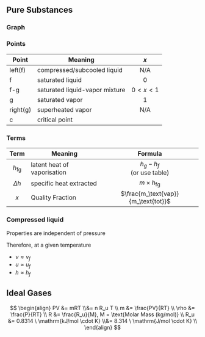 ## Pure Substances

### Graph

### Points

| Point    | Meaning                        |   $x$   |
| -------- | ------------------------------ | :-----: |
| left(f)  | compressed/subcooled liquid    |   N/A   |
| f        | saturated liquid               |    0    |
| f-g      | saturated liquid-vapor mixture | $0<x<1$ |
| g        | saturated vapor                |    1    |
| right(g) | superheated vapor              |   N/A   |
| c        | critical point                 |         |

### Terms

|     Term      | Meaning                     |                Formula                |
| :-----------: | --------------------------- | :-----------------------------------: |
| $h_\text{fg}$ | latent heat of vaporisation |    $h_g - h_f$<br />(or use table)    |
|  $\Delta h$   | specific heat extracted     |         $m \times h_\text{fg}$          |
|      $x$      | Quality Fraction            | $\frac{m_\text{vap}}{m_\text{tot}}$ |

### Compressed liquid

Properties are independent of pressure

Therefore, at a given temperature

- $\nu \approx \nu_f$
- $u \approx u_f$
- $h \approx h_f$

## Ideal Gases

$$
\begin{align}
PV 
&= mRT \\&= n R_u T \\
m &= \frac{PV}{RT} \\
\rho &= \frac{P}{RT} \\
R &= \frac{R_u}{M}, M = \text{Molar Mass (kg/mol)} \\
R_u
&= 0.8314 \ \mathrm{kJ/mol \cdot K} \\&= 8.314  \ \mathrm{J/mol \cdot K} \\
\end{align}
$$

